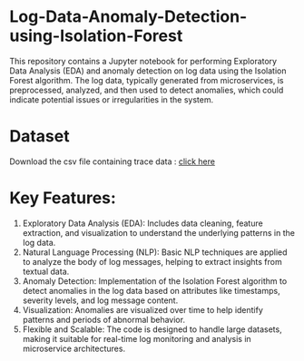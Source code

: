 # Log-Data-Anomaly-Detection-using-Isolation-Forest
This repository contains a Jupyter notebook for performing Exploratory Data Analysis (EDA) and anomaly detection on log data using the Isolation Forest algorithm. The log data, typically generated from microservices, is preprocessed, analyzed, and then used to detect anomalies, which could indicate potential issues or irregularities in the system.

# Dataset
Download the csv file containing trace data : [click here](https://drive.google.com/file/d/1HOQmUCJbRx64uGAvJDDLPrHf-KhqRd4L/view) 

# Key Features:

1. Exploratory Data Analysis (EDA): Includes data cleaning, feature extraction, and visualization to understand the underlying patterns in the log data.
2. Natural Language Processing (NLP): Basic NLP techniques are applied to analyze the body of log messages, helping to extract insights from textual data.
3. Anomaly Detection: Implementation of the Isolation Forest algorithm to detect anomalies in the log data based on attributes like timestamps, severity levels, and log message content.
4. Visualization: Anomalies are visualized over time to help identify patterns and periods of abnormal behavior.
5. Flexible and Scalable: The code is designed to handle large datasets, making it suitable for real-time log monitoring and analysis in microservice architectures.


